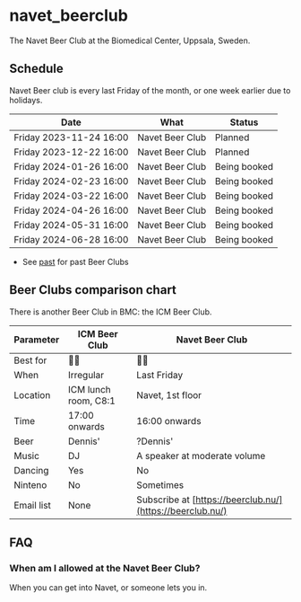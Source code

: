 # navet_beerclub

The Navet Beer Club at the Biomedical Center, Uppsala, Sweden.

## Schedule

Navet Beer club is every last Friday of the month, 
or one week earlier due to holidays.

Date                     |What                          | Status
-------------------------|------------------------------|--------------------------
 Friday 2023-11-24 16:00 | Navet Beer Club              | Planned
 Friday 2023-12-22 16:00 | Navet Beer Club              | Planned
 Friday 2024-01-26 16:00 | Navet Beer Club              | Being booked
 Friday 2024-02-23 16:00 | Navet Beer Club              | Being booked
 Friday 2024-03-22 16:00 | Navet Beer Club              | Being booked
 Friday 2024-04-26 16:00 | Navet Beer Club              | Being booked
 Friday 2024-05-31 16:00 | Navet Beer Club              | Being booked
 Friday 2024-06-28 16:00 | Navet Beer Club              | Being booked

 * See [past](past.md) for past Beer Clubs

## Beer Clubs comparison chart

There is another Beer Club in BMC: the ICM Beer Club.

Parameter |ICM Beer Club         |Navet Beer Club
----------|----------------------|---------------
Best for  |:partying_face::beer: |:monocle_face::beer:
When      |Irregular             |Last Friday
Location  |ICM lunch room, C8:1  |Navet, 1st floor
Time      |17:00 onwards         |16:00 onwards
Beer      |Dennis'               |?Dennis'
Music     |DJ                    |A speaker at moderate volume
Dancing   |Yes                   |No
Ninteno   |No                    |Sometimes
Email list|None                  |Subscribe at [https://beerclub.nu/](https://beerclub.nu/)

## FAQ

### When am I allowed at the Navet Beer Club?

When you can get into Navet, or someone lets you in.
